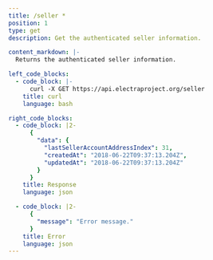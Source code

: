 ```yaml
---
title: /seller *
position: 1
type: get
description: Get the authenticated seller information.

content_markdown: |-
  Returns the authenticated seller information.

left_code_blocks:
  - code_block: |-
      curl -X GET https://api.electraproject.org/seller
    title: curl
    language: bash

right_code_blocks:
  - code_block: |2-
      {
        "data": {
          "lastSellerAccountAddressIndex": 31,
          "createdAt": "2018-06-22T09:37:13.204Z",
          "updatedAt": "2018-06-22T09:37:13.204Z"
        }
      }
    title: Response
    language: json

  - code_block: |2-
      {
        "message": "Error message."
      }
    title: Error
    language: json
---
```

